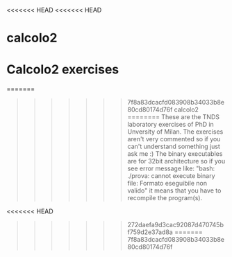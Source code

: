 <<<<<<< HEAD
<<<<<<< HEAD
# calcolo2
Calcolo2 exercises
=======
=======
>>>>>>> 7f8a83dcacfd083908b34033b8e80cd80174d76f
calcolo2
========
These are the TNDS laboratory exercises of PhD in Unversity of Milan.
The exercises aren't very commented so if you can't understand something just ask me :)
The binary executables are for 32bit architecture so if you see error message like:
"bash: ./prova: cannot execute binary file: Formato eseguibile non valido" it means that you 
have to recompile the program(s).

<<<<<<< HEAD
>>>>>>> 272daefa9d3cac92087d470745bf759d2e37ad8a
=======
>>>>>>> 7f8a83dcacfd083908b34033b8e80cd80174d76f

